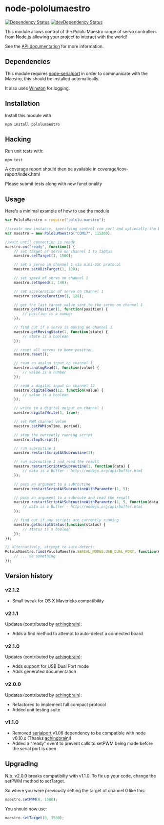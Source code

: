 # node-pololumaestro

[![Dependency Status](https://david-dm.org/omcaree/node-pololumaestro.png)](https://david-dm.org/omcaree/node-pololumaestro)
[![devDependency Status](https://david-dm.org/omcaree/node-pololumaestro/dev-status.png)](https://david-dm.org/omcaree/node-pololumaestro#info=devDependencies)

This module allows control of the Pololu Maestro range of servo controllers from Node.js allowing your project to interact with the world!

See the [API documentation](http://omcaree.github.io/node-pololumaestro/) for more information.

## Dependencies

This module requires [node-serialport](https://github.com/voodootikigod/node-serialport) in order to communicate with the Maestro, this should be installed automatically.

It also uses [Winston](https://github.com/flatiron/winston) for logging.

## Installation

Install this module with

```shell
npm install pololumaestro
```

## Hacking

Run unit tests with:

```shell
npm test
```

A coverage report should then be available in coverage/lcov-report/index.html

Please submit tests along with new functionality

## Usage

Here's a minimal example of how to use the module

```javascript
var PololuMaestro = require("pololu-maestro");

//create new instance, specifying control com port and optionally the baud rate
var maestro = new PololuMaestro("COM17", 115200);

//wait until connection is ready
maestro.on("ready", function() {
	// set target of servo on channel 1 to 1500μs
	maestro.setTarget(1, 1500);

	// set a servo on channel 1 via mini-SSC protocol
	maestro.set8BitTarget(1, 128);

	// set speed of servo on channel 1
	maestro.setSpeed(1, 140);

	// set acceleration of servo on channel 1
	maestro.setAcceleration(1, 128);

	// get the last target value sent to the servo on channel 1
	maestro.getPosition(1, function(position) {
		// position is a number
	});

	// find out if a servo is moving on channel 1
	maestro.getMovingState(1, function(state) {
		// state is a boolean
	});

	// reset all servos to home position
	maestro.reset();

	// read an analog input on channel 1
	maestro.analogRead(1, function(value) {
		// value is a number
	});

	// read a digital input on channel 12
	maestro.digitalRead(12, function(value) {
		// value is a boolean
	});

	// write to a digital output on channel 1
	maestro.digitalWrite(1, true);

	// set PWM channel value
	maestro.setPWM(onTime, period);

	// stop the currently running script
	maestro.stopScript();

	// run subroutine 1
	maestro.restartScriptAtSubroutine(1);

	// run subroutine 1 and read the result
	maestro.restartScriptAtSubroutine(1, function(data) {
		// data is a Buffer - http://nodejs.org/api/buffer.html
	});

	// pass an argument to a subroutine
	maestro.restartScriptAtSubroutineWithParameter(1, 5);

    // pass an argument to a subroute and read the result
	maestro.restartScriptAtSubroutineWithParameter(1, 5, function(data) {
		// data is a Buffer - http://nodejs.org/api/buffer.html
	});

	// find out if any scripts are currently running
	maestro.getScriptStatus(function(status) {
		// status is a boolean
	});
});

// alternatively, attempt to auto-detect:
PololuMaestro.find(PololuMaestro.SERIAL_MODES.USB_DUAL_PORT, function(maestro) {
	// ... do something
});
```

## Version history

### v2.1.2
 * Small tweak for OS X Mavericks compatibility

### v2.1.1

Updates  (contributed by [achingbrain](https://github.com/achingbrain)):
 * Adds a find method to attempt to auto-detect a connected board

### v2.1.0

Updates  (contributed by [achingbrain](https://github.com/achingbrain)):

 * Adds support for USB Dual Port mode
 * Adds generated documentation

### v2.0.0

Updates (contributed by [achingbrain](https://github.com/achingbrain)):

 * Refactored to implement full compact protocol
 * Added unit testing suite

### v1.1.0

 * Removed [serialport](https://github.com/voodootikigod/node-serialport) v1.06 dependency to be compatible with node v0.10.x (Thanks [achingbrain](https://github.com/achingbrain)!)
 * Added a "ready" event to prevent calls to setPWM being made before the serial port is open


## Upgrading

N.b. v2.0.0 breaks compatibilty with v1.1.0.  To fix up your code, change the setPWM method to setTarget.

So where you were previously setting the target of channel 0 like this:

```javascript
maestro.setPWM(0, 1500);
```

You should now use:

```javascript
maestro.setTarget(0, 1500);
```
